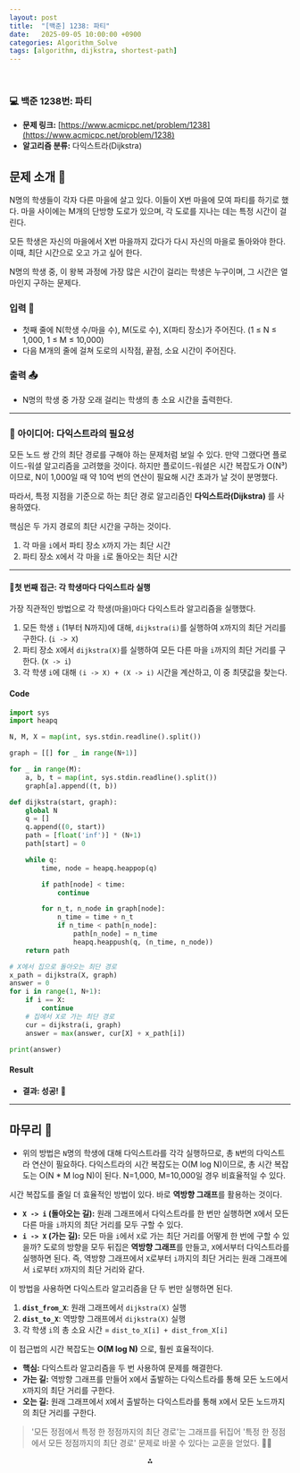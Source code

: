 ```yaml
---
layout: post
title:  "[백준] 1238: 파티"
date:   2025-09-05 10:00:00 +0900
categories: Algorithm_Solve
tags: [algorithm, dijkstra, shortest-path]
---
```


<br>

### 💻 백준 1238번: 파티

- **문제 링크:** [https://www.acmicpc.net/problem/1238](https://www.acmicpc.net/problem/1238)
- **알고리즘 분류:** 다익스트라(Dijkstra)

## 문제 소개 🧐

N명의 학생들이 각자 다른 마을에 살고 있다. 이들이 X번 마을에 모여 파티를 하기로 했다. 마을 사이에는 M개의 단방향 도로가 있으며, 각 도로를 지나는 데는 특정 시간이 걸린다.

모든 학생은 자신의 마을에서 X번 마을까지 갔다가 다시 자신의 마을로 돌아와야 한다. 이때, 최단 시간으로 오고 가고 싶어 한다.

N명의 학생 중, 이 왕복 과정에 가장 많은 시간이 걸리는 학생은 누구이며, 그 시간은 얼마인지 구하는 문제다.

### 입력 📝

- 첫째 줄에 N(학생 수/마을 수), M(도로 수), X(파티 장소)가 주어진다. (1 ≤ N ≤ 1,000, 1 ≤ M ≤ 10,000)
- 다음 M개의 줄에 걸쳐 도로의 시작점, 끝점, 소요 시간이 주어진다.

### 출력 📤

- N명의 학생 중 가장 오래 걸리는 학생의 총 소요 시간을 출력한다.

---

### 🤔 아이디어: 다익스트라의 필요성

모든 노드 쌍 간의 최단 경로를 구해야 하는 문제처럼 보일 수 있다. 만약 그랬다면 플로이드-워셜 알고리즘을 고려했을 것이다. 하지만 플로이드-워셜은 시간 복잡도가 O(N³)이므로, N이 1,000일 때 약 10억 번의 연산이 필요해 시간 초과가 날 것이 분명했다.

따라서, 특정 지점을 기준으로 하는 최단 경로 알고리즘인 **다익스트라(Dijkstra)** 를 사용하였다.

핵심은 두 가지 경로의 최단 시간을 구하는 것이다.
1.  각 마을 `i`에서 파티 장소 `X`까지 가는 최단 시간
2.  파티 장소 `X`에서 각 마을 `i`로 돌아오는 최단 시간

---

#### 🔄첫 번째 접근: 각 학생마다 다익스트라 실행

가장 직관적인 방법으로 각 학생(마을)마다 다익스트라 알고리즘을 실행했다.

1.  모든 학생 `i` (1부터 N까지)에 대해, `dijkstra(i)`를 실행하여 `X`까지의 최단 거리를 구한다. (`i -> X`)
2.  파티 장소 `X`에서 `dijkstra(X)`를 실행하여 모든 다른 마을 `i`까지의 최단 거리를 구한다. (`X -> i`)
3.  각 학생 `i`에 대해 `(i -> X) + (X -> i)` 시간을 계산하고, 이 중 최댓값을 찾는다.

#### Code

```python
import sys
import heapq

N, M, X = map(int, sys.stdin.readline().split())

graph = [[] for _ in range(N+1)]

for _ in range(M):
    a, b, t = map(int, sys.stdin.readline().split())
    graph[a].append((t, b))

def dijkstra(start, graph):
    global N
    q = []
    q.append((0, start))
    path = [float('inf')] * (N+1)
    path[start] = 0

    while q:
        time, node = heapq.heappop(q)

        if path[node] < time:
            continue

        for n_t, n_node in graph[node]:
            n_time = time + n_t
            if n_time < path[n_node]:
                path[n_node] = n_time
                heapq.heappush(q, (n_time, n_node))
    return path

# X에서 집으로 돌아오는 최단 경로
x_path = dijkstra(X, graph)
answer = 0
for i in range(1, N+1):
    if i == X:
        continue
    # 집에서 X로 가는 최단 경로
    cur = dijkstra(i, graph)
    answer = max(answer, cur[X] + x_path[i])

print(answer)
```

#### Result

- **결과: 성공!** 🎉 

---

## 마무리 🤔

- 위의 방법은 `N`명의 학생에 대해 다익스트라를 각각 실행하므로, 총 `N`번의 다익스트라 연산이 필요하다. 다익스트라의 시간 복잡도는 O(M log N)이므로, 총 시간 복잡도는 O(N * M log N)이 된다. N=1,000, M=10,000일 경우 비효율적일 수 있다.

시간 복잡도를 줄일 더 효율적인 방법이 있다. 바로 **역방향 그래프**를 활용하는 것이다.

- **`X -> i` (돌아오는 길):** 원래 그래프에서 다익스트라를 한 번만 실행하면 `X`에서 모든 다른 마을 `i`까지의 최단 거리를 모두 구할 수 있다.
- **`i -> X` (가는 길):** 모든 마을 `i`에서 `X`로 가는 최단 거리를 어떻게 한 번에 구할 수 있을까? 도로의 방향을 모두 뒤집은 **역방향 그래프**를 만들고, `X`에서부터 다익스트라를 실행하면 된다. 즉, 역방향 그래프에서 `X`로부터 `i`까지의 최단 거리는 원래 그래프에서 `i`로부터 `X`까지의 최단 거리와 같다.

이 방법을 사용하면 다익스트라 알고리즘을 단 두 번만 실행하면 된다.

1.  **`dist_from_X`**: 원래 그래프에서 `dijkstra(X)` 실행
2.  **`dist_to_X`**: 역방향 그래프에서 `dijkstra(X)` 실행
3.  각 학생 `i`의 총 소요 시간 = `dist_to_X[i] + dist_from_X[i]`

이 접근법의 시간 복잡도는 **O(M log N)** 으로, 훨씬 효율적이다.

- **핵심:** 다익스트라 알고리즘을 두 번 사용하여 문제를 해결한다.
- **가는 길:** 역방향 그래프를 만들어 `X`에서 출발하는 다익스트라를 통해 모든 노드에서 `X`까지의 최단 거리를 구한다.
- **오는 길:** 원래 그래프에서 `X`에서 출발하는 다익스트라를 통해 `X`에서 모든 노드까지의 최단 거리를 구한다.

> '모든 정점에서 특정 한 정점까지의 최단 경로'는 그래프를 뒤집어 '특정 한 정점에서 모든 정점까지의 최단 경로' 문제로 바꿀 수 있다는 교훈을 얻었다. :teacher:

<div style="text-align: center">⁂</div>
